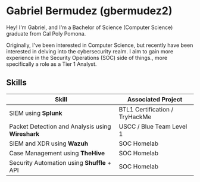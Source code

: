 # Gabriel Bermudez (gbermudez2)
Hey! I'm Gabriel, and I'm a Bachelor of Science (Computer Science) graduate from Cal Poly Pomona.

Originally, I've been interested in Computer Science, but recently have been interested in delving into the cybersecurity realm. I aim to gain more experience in the Security Operations (SOC) side of things., more specifically a role as a Tier 1 Analyst.

## Skills
| Skill                                             | Associated Project         |
|---------------------------------------------------|----------------------------|
| SIEM using **Splunk**                             | BTL1 Certification / TryHackMe |
| Packet Detection and Analysis using **Wireshark** | USCC / Blue Team Level 1 |
| SIEM and XDR using **Wazuh**                      | SOC Homelab |
| Case Management using **TheHive**                     | SOC Homelab |
| Security Automation using **Shuffle** + API          | SOC Homelab |

<!--
**gbermudez2/gbermudez2** is a ✨ _special_ ✨ repository because its `README.md` (this file) appears on your GitHub profile.

Here are some ideas to get you started:

- 🔭 I’m currently working on ...
- 🌱 I’m currently learning ...
- 👯 I’m looking to collaborate on ...
- 🤔 I’m looking for help with ...
- 💬 Ask me about ...
- 📫 How to reach me: ...
- 😄 Pronouns: ...
- ⚡ Fun fact: ...
-->
